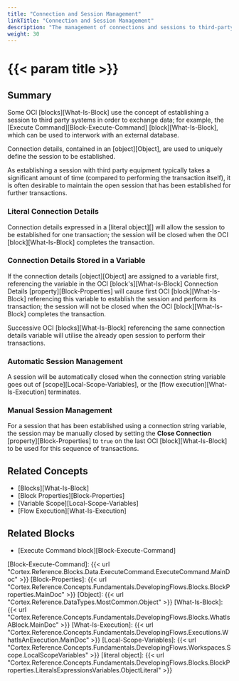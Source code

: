 ```yaml
---
title: "Connection and Session Management"
linkTitle: "Connection and Session Management"
description: "The management of connections and sessions to third-party systems."
weight: 30
---
```


# {{< param title >}}

## Summary

Some OCI [blocks][What-Is-Block] use the concept of establishing a session to third party systems in order to exchange data; for example, the [Execute Command][Block-Execute-Command] [block][What-Is-Block], which can be used to interwork with an external database.

Connection details, contained in an [object][Object], are used to uniquely define the session to be established.

As establishing a session with third party equipment typically takes a significant amount of time (compared to performing the transaction itself), it is often desirable to maintain the open session that has been established for further transactions.

### Literal Connection Details

Connection details expressed in a [literal object][] will allow the session to be established for one transaction; the session will be closed when the OCI [block][What-Is-Block] completes the transaction.

### Connection Details Stored in a Variable

 If the connection details [object][Object] are assigned to a variable first, referencing the variable in the OCI [block's][What-Is-Block] Connection Details [property][Block-Properties] will cause first OCI [block][What-Is-Block] referencing this variable to establish the session and perform its transaction; the session will not be closed when the OCI [block][What-Is-Block] completes the transaction.

 Successive OCI [blocks][What-Is-Block] referencing the same connection details variable  will utilise the already open session to perform their transactions.

### Automatic Session Management

A session will be automatically closed when the connection string variable goes out of [scope][Local-Scope-Variables], or the [flow execution][What-Is-Execution] terminates.

### Manual Session Management

For a session that has been established using a connection string variable, the session may be manually closed by setting the **Close Connection** [property][Block-Properties] to `true` on the last OCI [block][What-Is-Block] to be used for this sequence of transactions.

## Related Concepts

* [Blocks][What-Is-Block]
* [Block Properties][Block-Properties]
* [Variable Scope][Local-Scope-Variables]
* [Flow Execution][What-Is-Execution]

## Related Blocks

* [Execute Command block][Block-Execute-Command]

[Block-Execute-Command]: {{< url "Cortex.Reference.Blocks.Data.ExecuteCommand.ExecuteCommand.MainDoc" >}}
[Block-Properties]: {{< url "Cortex.Reference.Concepts.Fundamentals.DevelopingFlows.Blocks.BlockProperties.MainDoc" >}}
[Object]: {{< url "Cortex.Reference.DataTypes.MostCommon.Object" >}}
[What-Is-Block]: {{< url "Cortex.Reference.Concepts.Fundamentals.DevelopingFlows.Blocks.WhatIsABlock.MainDoc" >}}
[What-Is-Execution]: {{< url "Cortex.Reference.Concepts.Fundamentals.DevelopingFlows.Executions.WhatIsAnExecution.MainDoc" >}}
[Local-Scope-Variables]: {{< url "Cortex.Reference.Concepts.Fundamentals.DevelopingFlows.Workspaces.Scope.LocalScopeVariables" >}}
[literal object]: {{< url "Cortex.Reference.Concepts.Fundamentals.DevelopingFlows.Blocks.BlockProperties.LiteralsExpressionsVariables.ObjectLiteral" >}}

